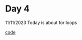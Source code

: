 # Day 4
11/11/2023
Today is about for loops

[code](https://github.com/Guilherme-Denarde/100-days-of-code/blob/code/code/week-01/day-04-for-loops/day-04-for-loops.ts)